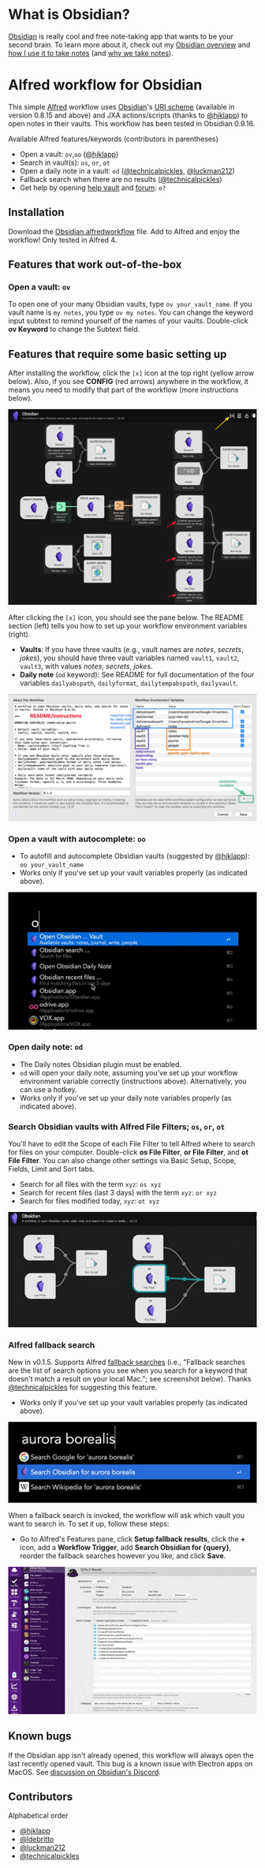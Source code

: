 # What is Obsidian?

[Obsidian](https://obsidian.md/) is really cool and free note-taking app that wants to be your second brain. To learn more about it, check out my [Obsidian overview](https://medium.com/swlh/take-better-notes-with-this-free-note-taking-app-that-wants-to-be-your-second-brain-1a97909a677b) and [how I use it to take notes](https://medium.com/swlh/how-to-take-notes-insights-from-ai-neuroscience-a-sociologist-and-a-free-app-34b4be63080a) (and [why we take notes](https://medium.com/swlh/why-take-notes-3-common-misconceptions-and-3-better-mindsets-447ef6853aa9)).

# Alfred workflow for Obsidian

This simple [Alfred](https://www.alfredapp.com/) workflow uses [Obsidian](https://obsidian.md/)'s [URI scheme](https://publish.obsidian.md/help/Advanced+use/Using+obsidian+URI) (available in version 0.8.15 and above) and JXA actions/scripts (thanks to [@hjklapp](https://github.com/hjklapp)) to open notes in their vaults. This workflow has been tested in Obsidian 0.9.16.

Available Alfred features/keywords (contributors in parentheses)
- Open a vault: `ov`,`oo` ([@hjklapp](https://github.com/hjklapp))
- Search in vault(s): `os`, `or`, `ot`
- Open a daily note in a vault: `od` ([@technicalpickles](https://github.com/technicalpickles), [@luckman212](https://github.com/luckman212))
- Fallback search when there are no results ([@technicalpickles](https://github.com/technicalpickles))
- Get help by opening [help vault](https://publish.obsidian.md/help/Index) and [forum](https://forum.obsidian.md/): `o?` 

## Installation

Download the [Obsidian.alfredworkflow](https://github.com/hauselin/obsidian-alfred/raw/master/Obsidian.alfredworkflow) file. Add to Alfred and enjoy the workflow! Only tested in Alfred 4.

## Features that work out-of-the-box

### Open a vault: `ov`

To open one of your many Obsidian vaults, type `ov your_vault_name`. If you vault name is `my notes`, you type `ov my notes`. You can change the keyword input subtext to remind yourself of the names of your vaults. Double-click **ov Keyword** to change the Subtext field.

## Features that require some basic setting up

After installing the workflow, click the `[x]` icon at the top right (yellow arrow below). Also, if you see **CONFIG** (red arrows) anywhere in the workflow, it means you need to modify that part of the workflow (more instructions below).

![](img/config.png)

After clicking the `[x]` icon, you should see the pane below. The README section (left) tells you how to set up your workflow environment variables (right). 

- **Vaults**: If you have three vaults (e.g., vault names are *notes*, *secrets*, *jokes*), you should have three vault variables named `vault1`, `vault2`, `vault3`, with values *notes*, *secrets*, *jokes*. 
- **Daily note** (`od` keyword): See README for full documentation of the four variables `dailyabspath`, `dailyformat`, `dailytempabspath`, `dailyvault`.

![](img/var.png)

### Open a vault with autocomplete: `oo`

- To autofill and autocomplete Obsidian vaults (suggested by [@hjklapp](https://github.com/hjklapp)): `oo your_vault_name`
- Works only if you've set up your vault variables properly (as indicated above).

![](img/oo.gif)


### Open daily note: `od`

- The Daily notes Obsidian plugin must be enabled.
- `od` will open your daily note, assuming you've set up your workflow environment variable correctly (instructions above). Alternatively, you can use a hotkey.
- Works only if you've set up your daily note variables properly (as indicated above).

### Search Obsidian vaults with Alfred File Filters; `os`, `or`, `ot`

You'll have to edit the Scope of each File Filter to tell Alfred where to search for files on your computer. Double-click **os File Filter**, **or File Filter**, and **ot File Filter**. You can also change other settings via Basic Setup, Scope, Fields, Limit and Sort tabs.

- Search for all files with the term `xyz`: `os xyz`
- Search for recent files (last 3 days) with the term `xyz`: `or xyz`
- Search for files modified today, `xyz`: `ot xyz`

![](img/or.gif)



### Alfred fallback search

New in v0.1.5. Supports Alfred [fallback searches](https://www.alfredapp.com/help/features/default-results/fallback-searches/) (i.e., "Fallback searches are the list of search options you see when you search for a keyword that doesn't match a result on your local Mac."; see screenshot below). Thanks [@technicalpickles](https://github.com/technicalpickles) for suggesting this feature.

- Works only if you've set up your vault variables properly (as indicated above).

![](img/fallback.png)

When a fallback search is invoked, the workflow will ask which vault you want to search in. To set it up, follow these steps: 

- Go to Alfred's Features pane, click **Setup fallback results**, click the **+** icon, add a **Workflow Trigger**, add **Search Obsidian for {query}**, reorder the fallback searches however you like, and click **Save**.


![](img/fallback2.gif)

## Known bugs

If the Obsidian app isn't already opened, this workflow will always open the last recently opened vault. This bug is a known issue with Electron apps on MacOS. See [discussion on Obsidian's Discord](https://discordapp.com/channels/686053708261228577/716028884885307432/755203478413902036).

## Contributors

Alphabetical order

- [@hjklapp](https://github.com/hjklapp)
- [@ldebritto](https://github.com/ldebritto)
- [@luckman212](https://github.com/luckman212)
- [@technicalpickles](https://github.com/technicalpickles)

